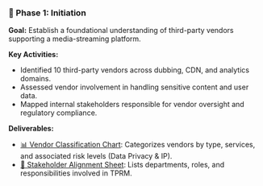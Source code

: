 ### 📘 Phase 1: Initiation

**Goal:** Establish a foundational understanding of third-party vendors supporting a media-streaming platform.

**Key Activities:**
- Identified 10 third-party vendors across dubbing, CDN, and analytics domains.
- Assessed vendor involvement in handling sensitive content and user data.
- Mapped internal stakeholders responsible for vendor oversight and regulatory compliance.

**Deliverables:**
- [📊 Vendor Classification Chart](./Vendor_Classification_Chart.xlsx): Categorizes vendors by type, services, and associated risk levels (Data Privacy & IP).
- [👥 Stakeholder Alignment Sheet](./Stakeholder_Alignment_Sheet.xlsx): Lists departments, roles, and responsibilities involved in TPRM.

